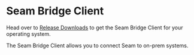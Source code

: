# Seam Bridge Client

Head over to [Release Downloads](#) to get the Seam Bridge Client for your operating system.

The Seam Bridge Client allows you to connect Seam to on-prem systems.
